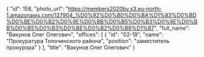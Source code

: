 {
    "id": 158,
    "photo_url": "https://members2020by.s3.eu-north-1.amazonaws.com/127904_%D0%92%D0%B0%D0%BA%D1%83%D0%BD%D0%BE%D0%B2%D0%9E%D0%BB%D0%B5%D0%B3%D0%9E%D0%BB%D0%B5%D0%B3%D0%BE%D0%B2%D0%B8%D1%87",
    "full_name": "Вакунов Олег Олегович",
    "offices": [
        {
            "id": "02-19",
            "name": "Прокуратура Толочинского района",
            "position": "заместитель прокурора"
        }
    ],
    "title": "Вакунов Олег Олегович"
}